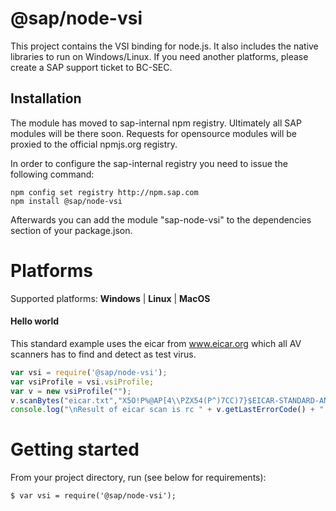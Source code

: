 @sap/node-vsi
=============

This project contains the VSI binding for node.js. It also includes the native libraries to run on Windows/Linux.
If you need another platforms, please create a SAP support ticket to BC-SEC.

## Installation
The module has moved to sap-internal npm registry. Ultimately all SAP modules will be there soon. Requests for opensource modules will be proxied to the official npmjs.org registry.

In order to configure the sap-internal registry you need to issue the following command:

```
npm config set registry http://npm.sap.com
npm install @sap/node-vsi
```

Afterwards you can add the module "sap-node-vsi" to the dependencies section of your package.json.

# Platforms

Supported platforms: **Windows** | **Linux** | **MacOS**

#### Hello world

This standard example uses the eicar from www.eicar.org which all AV scanners has to find and detect as test virus.

```javascript
var vsi = require('@sap/node-vsi');
var vsiProfile = vsi.vsiProfile;
var v = new vsiProfile("");
v.scanBytes("eicar.txt","X5O!P%@AP[4\\PZX54(P^)7CC)7}$EICAR-STANDARD-ANTIVIRUS-TEST-FILE!$H+H*", 68);
console.log("\nResult of eicar scan is rc " + v.getLastErrorCode() + " (" + v.getScanErrorName() + ") with error message: \n" + v.getLastError() + "\n" );
```

# Getting started

From your project directory, run (see below for requirements):

```
$ var vsi = require('@sap/node-vsi');
```


